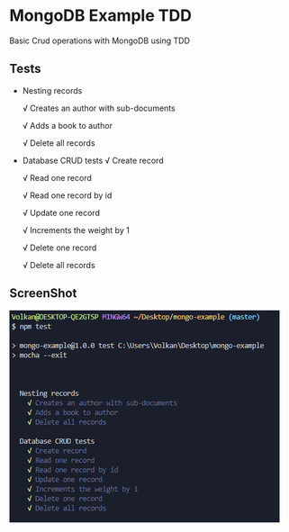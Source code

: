 # MongoDB Example TDD

Basic Crud operations with MongoDB using TDD

## Tests

- Nesting records

    √ Creates an author with sub-documents

    √ Adds a book to author

    √ Delete all records
- Database CRUD tests
    √ Create record

    √ Read one record

    √ Read one record by id

    √ Update one record

    √ Increments the weight by 1

    √ Delete one record

    √ Delete all records

## ScreenShot

![test](ss/ss1.png)
